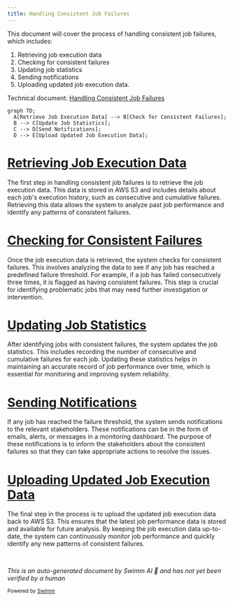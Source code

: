 ```yaml
---
title: Handling Consistent Job Failures
---
```

This document will cover the process of handling consistent job failures, which includes:

1. Retrieving job execution data
2. Checking for consistent failures
3. Updating job statistics
4. Sending notifications
5. Uploading updated job execution data.

Technical document: <SwmLink doc-title="Handling Consistent Job Failures">[Handling Consistent Job Failures](/.swm/handling-consistent-job-failures.j2d3clvy.sw.md)</SwmLink>

```mermaid
graph TD;
  A[Retrieve Job Execution Data] --> B[Check for Consistent Failures];
  B --> C[Update Job Statistics];
  C --> D[Send Notifications];
  D --> E[Upload Updated Job Execution Data];
```

# [Retrieving Job Execution Data](https://app.swimm.io/repos/Z2l0aHViJTNBJTNBZGF0YWRvZy1hZ2VudCUzQSUzQVN3aW1tLURlbW8=/docs/j2d3clvy#retrieving-job-executions)

The first step in handling consistent job failures is to retrieve the job execution data. This data is stored in AWS S3 and includes details about each job's execution history, such as consecutive and cumulative failures. Retrieving this data allows the system to analyze past job performance and identify any patterns of consistent failures.

# [Checking for Consistent Failures](https://app.swimm.io/repos/Z2l0aHViJTNBJTNBZGF0YWRvZy1hZ2VudCUzQSUzQVN3aW1tLURlbW8=/docs/j2d3clvy#checking-consistent-failures)

Once the job execution data is retrieved, the system checks for consistent failures. This involves analyzing the data to see if any job has reached a predefined failure threshold. For example, if a job has failed consecutively three times, it is flagged as having consistent failures. This step is crucial for identifying problematic jobs that may need further investigation or intervention.

# [Updating Job Statistics](https://app.swimm.io/repos/Z2l0aHViJTNBJTNBZGF0YWRvZy1hZ2VudCUzQSUzQVN3aW1tLURlbW8=/docs/j2d3clvy#updating-statistics-and-sending-notifications)

After identifying jobs with consistent failures, the system updates the job statistics. This includes recording the number of consecutive and cumulative failures for each job. Updating these statistics helps in maintaining an accurate record of job performance over time, which is essential for monitoring and improving system reliability.

# [Sending Notifications](https://app.swimm.io/repos/Z2l0aHViJTNBJTNBZGF0YWRvZy1hZ2VudCUzQSUzQVN3aW1tLURlbW8=/docs/j2d3clvy#updating-statistics-and-sending-notifications)

If any job has reached the failure threshold, the system sends notifications to the relevant stakeholders. These notifications can be in the form of emails, alerts, or messages in a monitoring dashboard. The purpose of these notifications is to inform the stakeholders about the consistent failures so that they can take appropriate actions to resolve the issues.

# [Uploading Updated Job Execution Data](https://app.swimm.io/repos/Z2l0aHViJTNBJTNBZGF0YWRvZy1hZ2VudCUzQSUzQVN3aW1tLURlbW8=/docs/j2d3clvy#uploading-job-executions)

The final step in the process is to upload the updated job execution data back to AWS S3. This ensures that the latest job performance data is stored and available for future analysis. By keeping the job execution data up-to-date, the system can continuously monitor job performance and quickly identify any new patterns of consistent failures.

&nbsp;

*This is an auto-generated document by Swimm AI 🌊 and has not yet been verified by a human*

<SwmMeta version="3.0.0" repo-id="Z2l0aHViJTNBJTNBZGF0YWRvZy1hZ2VudCUzQSUzQVN3aW1tLURlbW8=" repo-name="datadog-agent"><sup>Powered by [Swimm](/)</sup></SwmMeta>
